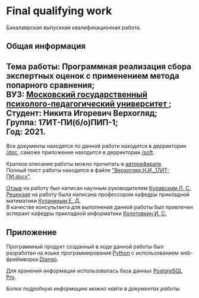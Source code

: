 # Final qualifying work
Бакалаврская выпускная квалификационная работа.

## Общая информация
Тема работы: Программная реализация сбора экспертных оценок с применением метода попарного сравнения;<br>
ВУЗ: [Московский государственный психолого-педагогический университет
](https://mgppu.ru/);<br>
Студент: Никита Игоревич Верхогляд;<br>
Группа: 17ИТ-ПИ(б/о)ПИП-1;<br>
Год: 2021.
---
Все документы находятся по данной работе находятся в дерриктории [/doc](./doc), саможе приложение находится в дерриктории [/soft](./soft).

Краткое описание работы можно прочитать в [автореферате](./doc/Автореферат.docx).<br>
Полный текст работы находится в файле ["Верхогляд.Н.И._17ИТ-ПИ.docx"](./doc/Верхогляд.Н.И._17ИТ-ПИ.docx).

[Отзыв](./doc/Отзыв.docx) на работу был написан научным руководителем [Куравским Л. С.](https://mgppu.ru/people/155/353)<br>
[Рецензия](./doc/Рецензия.docx) на работу была написана профессором кафедры прикладной математики [Куланиным Е. Д.](https://mgppu.ru/people/156/1558)<br>
В качестве консультанта для выполнения данной работы был привлечен асперант кафедры прикладной информатики [Колотовкин И. С.](https://mgppu.ru/people/155/2348)

## Приложение
Программный продукт созданный в ходе данной работы был разработан на языке программирования [Python](https://www.python.org/) с использованием web-фреймворка [Django](https://www.djangoproject.com/).

Для хранения информации использовалась база данных [PostgreSQL Pro](https://postgrespro.ru/).

*Более подробную информацию можно найти в документах работы.*